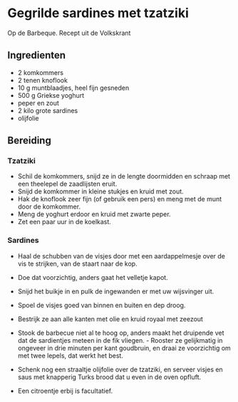 # Gegrilde sardines met tzatziki

Op de Barbeque. Recept uit de Volkskrant

## Ingredienten

- 2 komkommers
- 2 tenen knoflook
- 10 g muntblaadjes, heel fijn gesneden
- 500 g Griekse yoghurt
- peper en zout
- 2 kilo grote sardines
- olijfolie

## Bereiding

### Tzatziki

- Schil de komkommers, snijd ze in de lengte doormidden en schraap met een theelepel de zaadlijsten eruit.
- Snijd de komkommer in kleine stukjes en kruid met zout.
- Hak de knoflook zeer fijn (of gebruik een pers) en meng met de munt door de komkommer.
- Meng de yoghurt erdoor en kruid met zwarte peper.
- Zet een paar uur in de koelkast.

### Sardines

- Haal de schubben van de visjes door met een aardappelmesje over de vis te strijken, van de staart naar de kop.
- Doe dat voorzichtig, anders gaat het velletje kapot.
- Snijd het buikje in en pulk de ingewanden er met uw wijsvinger uit.
- Spoel de visjes goed van binnen en buiten en dep droog.
- Bestrijk ze aan alle kanten met olie en kruid royaal met zeezout

- Stook de barbecue niet al te hoog op, anders maakt het druipende vet dat de sardientjes meteen in de fik vliegen. - Rooster ze gelijkmatig in ongeveer in drie minuten per kant goudbruin, en draai ze voorzichtig om met twee lepels, dat werkt het best. 
- Schenk nog een straaltje olijfolie over de tzatziki, en serveer visjes en saus met knapperig Turks brood dat u even in de oven opfluft.
- Een citroentje erbij is facultatief.

